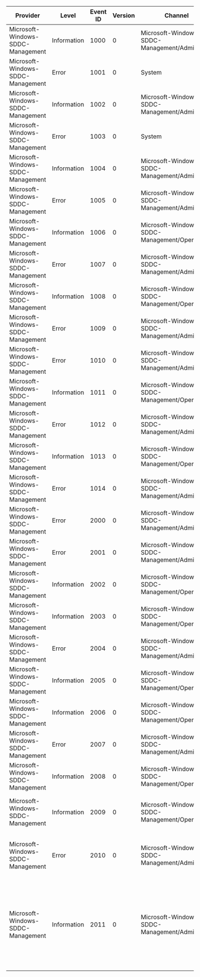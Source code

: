 Provider                           |  Level        |  Event ID  |  Version  |  Channel                                        |  Task  |  Opcode  |  Keyword  |  Message
-----------------------------------|---------------|------------|-----------|-------------------------------------------------|--------|----------|-----------|---------------------------------------------------------------------------------------------------------------------------------------------------------------------------------------------------------------------------------------------------------------------------------------------------------
Microsoft-Windows-SDDC-Management  |  Information  |  1000      |  0        |  Microsoft-Windows-SDDC-Management/Admin        |        |          |           |  SDDC Management cluster resource is online.Resource: {ResourceName}
Microsoft-Windows-SDDC-Management  |  Error        |  1001      |  0        |  System                                         |        |          |           |  SDDC Management cluster resource failed to come online.Resource: {ResourceName}Status: {Status}
Microsoft-Windows-SDDC-Management  |  Information  |  1002      |  0        |  Microsoft-Windows-SDDC-Management/Admin        |        |          |           |  SDDC Management cluster resource is offline.Resource: {ResourceName}
Microsoft-Windows-SDDC-Management  |  Error        |  1003      |  0        |  System                                         |        |          |           |  SDDC Management cluster resource failed to go offline.Resource: {ResourceName}Status: {Status}
Microsoft-Windows-SDDC-Management  |  Information  |  1004      |  0        |  Microsoft-Windows-SDDC-Management/Admin        |        |          |           |  Resize volume with Id: {InstanceId}
Microsoft-Windows-SDDC-Management  |  Error        |  1005      |  0        |  Microsoft-Windows-SDDC-Management/Admin        |        |          |           |  Resize volume failed.Volume id: {InstanceId}Status: {Status}
Microsoft-Windows-SDDC-Management  |  Information  |  1006      |  0        |  Microsoft-Windows-SDDC-Management/Operational  |        |          |           |  New volume with Name: {InstanceId}
Microsoft-Windows-SDDC-Management  |  Error        |  1007      |  0        |  Microsoft-Windows-SDDC-Management/Admin        |        |          |           |  New volume failed.Volume name: {InstanceId}Status: {Status}
Microsoft-Windows-SDDC-Management  |  Information  |  1008      |  0        |  Microsoft-Windows-SDDC-Management/Operational  |        |          |           |  Delete volume with Id: {InstanceId}
Microsoft-Windows-SDDC-Management  |  Error        |  1009      |  0        |  Microsoft-Windows-SDDC-Management/Admin        |        |          |           |  Delete volume failed.Volume Id: {InstanceId}Status: {Status}
Microsoft-Windows-SDDC-Management  |  Error        |  1010      |  0        |  Microsoft-Windows-SDDC-Management/Admin        |        |          |           |
Microsoft-Windows-SDDC-Management  |  Information  |  1011      |  0        |  Microsoft-Windows-SDDC-Management/Operational  |        |          |           |  Online volume with Id: {InstanceId}
Microsoft-Windows-SDDC-Management  |  Error        |  1012      |  0        |  Microsoft-Windows-SDDC-Management/Admin        |        |          |           |  Online volume failed.Volume Id: {InstanceId}Status: {Status}
Microsoft-Windows-SDDC-Management  |  Information  |  1013      |  0        |  Microsoft-Windows-SDDC-Management/Operational  |        |          |           |  Offline volume with Id: {InstanceId}
Microsoft-Windows-SDDC-Management  |  Error        |  1014      |  0        |  Microsoft-Windows-SDDC-Management/Admin        |        |          |           |  Offline volume failed.Volume Id: {InstanceId}Status: {Status}
Microsoft-Windows-SDDC-Management  |  Error        |  2000      |  0        |  Microsoft-Windows-SDDC-Management/Admin        |        |          |           |
Microsoft-Windows-SDDC-Management  |  Error        |  2001      |  0        |  Microsoft-Windows-SDDC-Management/Admin        |        |          |           |
Microsoft-Windows-SDDC-Management  |  Information  |  2002      |  0        |  Microsoft-Windows-SDDC-Management/Operational  |        |          |           |  SDDC Management cluster resource is starting to retire drive with id {InstanceId}.
Microsoft-Windows-SDDC-Management  |  Information  |  2003      |  0        |  Microsoft-Windows-SDDC-Management/Operational  |        |          |           |  SDDC Management cluster resource finished retiring drive with id {InstanceId}; result is {Status}.
Microsoft-Windows-SDDC-Management  |  Error        |  2004      |  0        |  Microsoft-Windows-SDDC-Management/Admin        |        |          |           |  SDDC Management cluster resource encountered failure when retiring drive with id {InstanceId}; result is {Status}.
Microsoft-Windows-SDDC-Management  |  Information  |  2005      |  0        |  Microsoft-Windows-SDDC-Management/Operational  |        |          |           |  SDDC Management cluster resource is starting to unretire drive with id {InstanceId}.
Microsoft-Windows-SDDC-Management  |  Information  |  2006      |  0        |  Microsoft-Windows-SDDC-Management/Operational  |        |          |           |  SDDC Management cluster resource finished unretiring drive with id {InstanceId}; result is {Status}.
Microsoft-Windows-SDDC-Management  |  Error        |  2007      |  0        |  Microsoft-Windows-SDDC-Management/Admin        |        |          |           |  SDDC Management cluster resource encountered failure when unretiring drive with id {InstanceId}; result is {Status}.
Microsoft-Windows-SDDC-Management  |  Information  |  2008      |  0        |  Microsoft-Windows-SDDC-Management/Operational  |        |          |           |  SDDC Management cluster resource is starting to toggle light on drive with id {InstanceId}; light is going to be set to: {Enable}.
Microsoft-Windows-SDDC-Management  |  Information  |  2009      |  0        |  Microsoft-Windows-SDDC-Management/Operational  |        |          |           |  SDDC Management cluster resource finished toggling light on drive with id {InstanceId}; light is supposed to be set to: {Enable}; result is {Result}.
Microsoft-Windows-SDDC-Management  |  Error        |  2010      |  0        |  Microsoft-Windows-SDDC-Management/Admin        |        |          |           |  SDDC Management cluster resource encountered failure when toggling light on drive with id {InstanceId}; light was supposed to be set to: {Enable}; result is {Result}.
Microsoft-Windows-SDDC-Management  |  Information  |  2011      |  0        |  Microsoft-Windows-SDDC-Management/Admin        |        |          |           |  SDDC Management cluster resource parameters have changed. Server refresh interval is now set to {ServerRefreshIntervalInSeconds} seconds; drive refresh interval is now set to {DriveRefreshIntervalInSeconds} seconds; volume refresh interval is now set to {VolumeRefreshIntervalInSeconds} seconds.